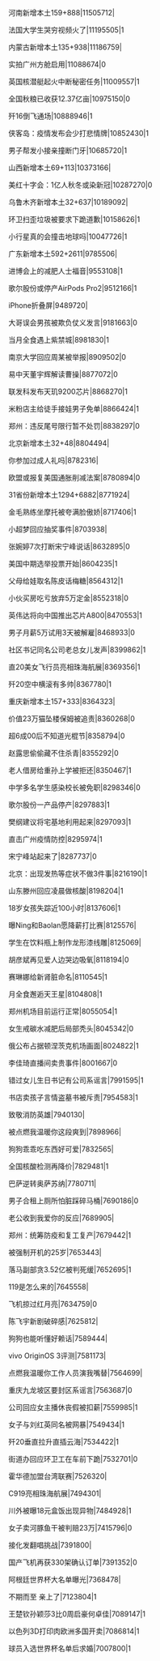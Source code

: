 河南新增本土159+888|11505712|

法国大学生哭穷视频火了|11195505|1

内蒙古新增本土135+938|11186759|

实拍广州方舱启用|11088674|0

英国核潜艇起火中断秘密任务|11009557|1

全国秋粮已收获12.37亿亩|10975150|0

歼16倒飞通场|10888946|1

侠客岛：疫情发布会少打悲情牌|10852430|1

男子帮发小接亲撞断门牙|10685720|1

山西新增本土69+113|10373166|

美红十字会：1亿人秋冬或染新冠|10287270|0

乌鲁木齐新增本土32+637|10189092|

环卫扫歪垃圾被要求下跪道歉|10158626|1

小行星真的会撞击地球吗|10047726|1

广东新增本土592+2611|9785506|

进博会上的减肥人士福音|9553108|1

歌尔股份或停产AirPods Pro2|9512166|1

iPhone折叠屏|9489720|

大哥误会男孩被欺负仗义发言|9181663|0

当月全食遇上紫禁城|8981830|1

南京大学回应周某被举报|8909502|0

易中天董宇辉解读曹操|8877072|0

联发科发布天玑9200芯片|8868270|1

米粉店主给徒手接娃男子免单|8866424|1

郑州：违反尾号限行暂不处罚|8838297|0

北京新增本土32+48|8804494|

你参加过成人礼吗|8782316|

欧盟或报复美国通胀削减法案|8780894|0

31省份新增本土1294+6882|8771924|

金毛熟练坐摩托被夸满脸傲娇|8717406|1

小超梦回应抽奖事件|8703938|

张婉婷7次打断宋宁峰说话|8632895|0

美国中期选举投票开始|8604235|1

父母给娃取名陈皮话梅糖|8564312|1

小伙买房吃亏放弃5万定金|8552318|0

英伟达将向中国推出芯片A800|8470553|1

男子月薪5万试用3天被解雇|8468933|0

社区书记同名公司老总女儿发声|8399862|1

直20美女飞行员亮相珠海航展|8369356|1

歼20空中横滚有多帅|8367780|1

重庆新增本土157+333|8364323|

价值23万猫坠楼保姆被追责|8360268|0

超6成00后不知道光棍节|8358794|0

赵露思偷偷藏不住杀青|8355292|0

老人借房给重孙上学被拒还|8350467|1

中学多名学生感染校长被免职|8298346|0

歌尔股份一产品停产|8297883|1

樊纲建议将宅基地利用起来|8297093|1

直击广州疫情防控|8295974|1

宋宁峰站起来了|8287737|0

北京：出现发热等症状不做3件事|8216190|1

山东滕州回应凌晨做核酸|8198204|1

18岁女孩失踪近100小时|8137606|1

曝Ning和Baolan愿降薪打比赛|8125576|

学生在饮料瓶上制作龙形漆线雕|8125069|

胡彦斌再见爱人边哭边吸氧|8118194|0

赛琳娜给新肾脏命名|8110545|1

月全食邂逅天王星|8104808|1

郑州机场目前运行正常|8055054|1

女生戒碳水减肥后局部秃头|8045342|0

俄公布占据顿涅茨克机场画面|8024822|1

李佳琦直播间卖贵事件|8001667|0

错过女儿生日书记有公司系谣言|7991595|1

书店卖孩子言情盗墓书被斥责|7954583|1

致敬消防英雄|7940130|

被点燃我温暖你这段爽到|7898966|

狗狗乖乖吃东西好可爱|7832565|

全国核酸检测再降价|7829481|1

巴萨逆转奥萨苏纳|7780711|

男子合租上厕所怕脏踩碎马桶|7690186|0

老公收到我爱你的反应|7689905|

郑州：统筹防疫和复工复产|7679442|1

被强制开机的25岁|7653443|

落马副部贪3.52亿被判死缓|7652695|1

119是怎么来的|7645558|

飞机掠过红月亮|7634759|0

陈飞宇新剧破碎感|7625812|

狗狗也能听懂好赖话|7589444|

vivo OriginOS 3评测|7581173|

点燃我温暖你工作人员演我嘴替|7564699|

重庆九龙坡区要封区系谣言|7563687|0

公司回应女主播休丧假被扣薪|7559985|1

女子与刘红英同名被网暴|7549434|1

歼20垂直拉升直插云海|7534422|1

街道办回应环卫工在车前下跪|7532701|0

霍华德加盟台湾联赛|7526320|

C919亮相珠海航展|7494301|

川外被曝18元盒饭出现异物|7484928|1

女子卖河豚鱼干被判赔23万|7415796|0

接化发翻唱挑战|7391800|

国产飞机再获330架确认订单|7391352|0

阿根廷世界杯大名单曝光|7368478|

不期而至 亲上了|7123804|1

王楚钦孙颖莎3比0周启豪何卓佳|7089147|1

以色列3D打印肉欧洲多国开卖|7086814|1

球员入选世界杯名单后求婚|7007800|1

